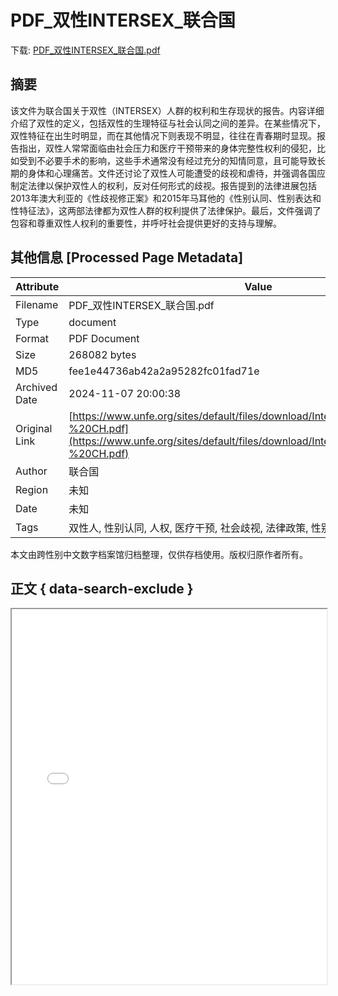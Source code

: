 # PDF_双性INTERSEX_联合国

<!-- tcd_download_link -->
下载: <a href="PDF_双性INTERSEX_联合国.pdf" download>PDF_双性INTERSEX_联合国.pdf</a>
<!-- tcd_download_link_end -->

## 摘要

<!-- tcd_abstract -->
该文件为联合国关于双性（INTERSEX）人群的权利和生存现状的报告。内容详细介绍了双性的定义，包括双性的生理特征与社会认同之间的差异。在某些情况下，双性特征在出生时明显，而在其他情况下则表现不明显，往往在青春期时显现。报告指出，双性人常常面临由社会压力和医疗干预带来的身体完整性权利的侵犯，比如受到不必要手术的影响，这些手术通常没有经过充分的知情同意，且可能导致长期的身体和心理痛苦。文件还讨论了双性人可能遭受的歧视和虐待，并强调各国应制定法律以保护双性人的权利，反对任何形式的歧视。报告提到的法律进展包括2013年澳大利亚的《性歧视修正案》和2015年马耳他的《性别认同、性别表达和性特征法》，这两部法律都为双性人群的权利提供了法律保护。最后，文件强调了包容和尊重双性人权利的重要性，并呼吁社会提供更好的支持与理解。

<!-- tcd_abstract_end -->

## 其他信息 [Processed Page Metadata]

| Attribute       | Value                                  |
|-----------------|----------------------------------------|
| Filename        | PDF_双性INTERSEX_联合国.pdf                             |
| Type            | document                                 |
| Format          | PDF Document                               |
| Size            | 268082 bytes                           |
| MD5             | fee1e44736ab42a2a95282fc01fad71e                                  |
| Archived Date   | 2024-11-07 20:00:38                             |
| Original Link   | [https://www.unfe.org/sites/default/files/download/Intersex%20Factsheet%20-%20CH.pdf](https://www.unfe.org/sites/default/files/download/Intersex%20Factsheet%20-%20CH.pdf)                         |
| Author          | 联合国                               |
| Region          | 未知                               |
| Date            | 未知                                 |
| Tags            | 双性人, 性别认同, 人权, 医疗干预, 社会歧视, 法律政策, 性别特征, 人权保护                                 |

本文由跨性别中文数字档案馆归档整理，仅供存档使用。版权归原作者所有。


## 正文 { data-search-exclude }

<!-- tcd_main_text -->
<iframe src="../PDF_双性INTERSEX_联合国.pdf" width="100%" height="600px">
    <p>无法显示PDF，请下载查看。</p>
</iframe>
<!-- tcd_main_text_end -->


